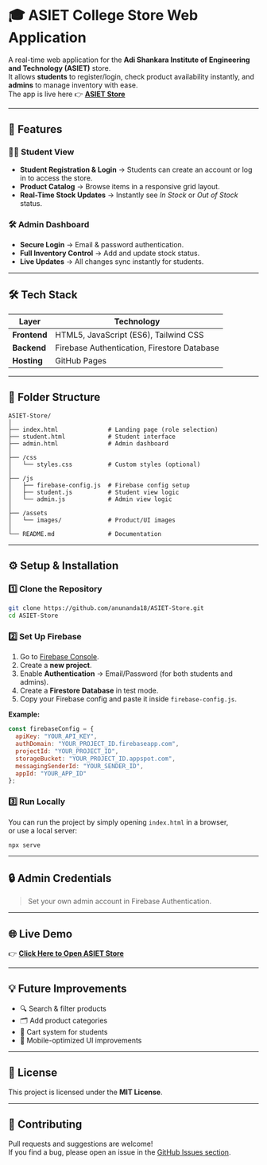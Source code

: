 # 🎓 ASIET College Store Web Application

A real-time web application for the **Adi Shankara Institute of Engineering and Technology (ASIET)** store.  
It allows **students** to register/login, check product availability instantly, and **admins** to manage inventory with ease.  
The app is live here 👉 **[ASIET Store](https://anunanda18.github.io/ASIET-Store/index.html)**

---

## 🚀 Features

### 🧑‍🎓 Student View
- **Student Registration & Login** → Students can create an account or log in to access the store.
- **Product Catalog** → Browse items in a responsive grid layout.
- **Real-Time Stock Updates** → Instantly see *In Stock* or *Out of Stock* status.

### 🛠️ Admin Dashboard
- **Secure Login** → Email & password authentication.
- **Full Inventory Control** → Add and update stock status.
- **Live Updates** → All changes sync instantly for students.

---

## 🛠️ Tech Stack

| Layer        | Technology |
|--------------|------------|
| **Frontend** | HTML5, JavaScript (ES6), Tailwind CSS |
| **Backend**  | Firebase Authentication, Firestore Database |
| **Hosting**  | GitHub Pages |

---

## 📂 Folder Structure

```
ASIET-Store/
│
├── index.html              # Landing page (role selection)
├── student.html            # Student interface
├── admin.html              # Admin dashboard
│
├── /css
│   └── styles.css          # Custom styles (optional)
│
├── /js
│   ├── firebase-config.js  # Firebase config setup
│   ├── student.js          # Student view logic
│   └── admin.js            # Admin view logic
│
├── /assets
│   └── images/             # Product/UI images
│
└── README.md               # Documentation
```

---

## ⚙️ Setup & Installation

### 1️⃣ Clone the Repository
```bash
git clone https://github.com/anunanda18/ASIET-Store.git
cd ASIET-Store
```

### 2️⃣ Set Up Firebase
1. Go to [Firebase Console](https://console.firebase.google.com/).
2. Create a **new project**.
3. Enable **Authentication** → Email/Password (for both students and admins).
4. Create a **Firestore Database** in test mode.
5. Copy your Firebase config and paste it inside `firebase-config.js`.

**Example:**
```javascript
const firebaseConfig = {
  apiKey: "YOUR_API_KEY",
  authDomain: "YOUR_PROJECT_ID.firebaseapp.com",
  projectId: "YOUR_PROJECT_ID",
  storageBucket: "YOUR_PROJECT_ID.appspot.com",
  messagingSenderId: "YOUR_SENDER_ID",
  appId: "YOUR_APP_ID"
};
```

### 3️⃣ Run Locally
You can run the project by simply opening `index.html` in a browser,  
or use a local server:
```bash
npx serve
```

---

## 🔒 Admin Credentials
> Set your own admin account in Firebase Authentication.

---

## 🌐 Live Demo
👉 **[Click Here to Open ASIET Store](https://anunanda18.github.io/ASIET-Store/index.html)**

---

## 💡 Future Improvements
- 🔍 Search & filter products  
- 🗂️ Add product categories  
- 🛒 Cart system for students  
- 📱 Mobile-optimized UI improvements  

---

## 📜 License
This project is licensed under the **MIT License**.

---

## 🤝 Contributing
Pull requests and suggestions are welcome!  
If you find a bug, please open an issue in the [GitHub Issues section](https://github.com/anunanda18/ASIET-Store/issues).
